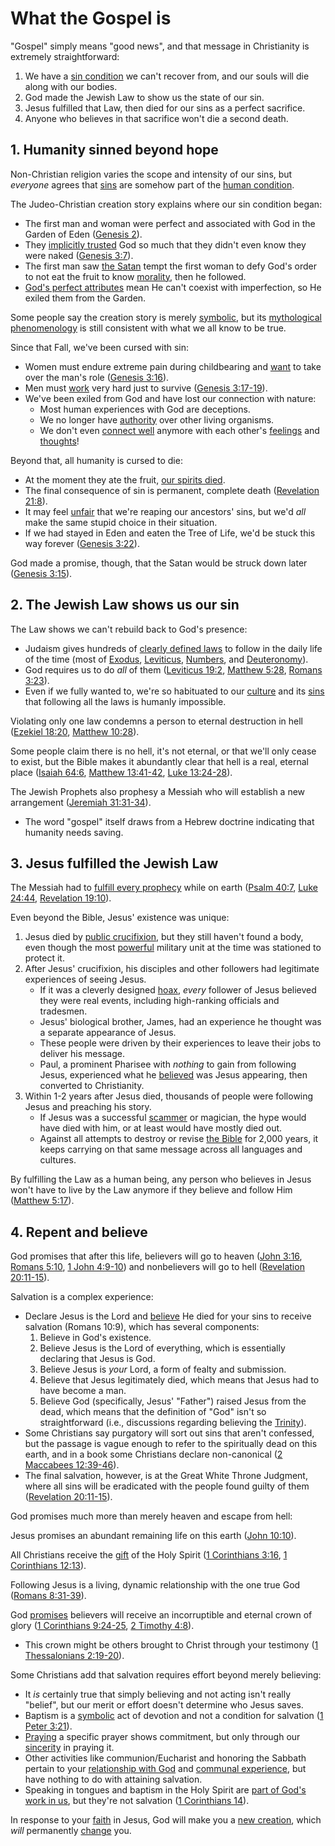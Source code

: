 
# What the Gospel is

"Gospel" simply means "good news", and that message in Christianity is extremely straightforward:

1. We have a [sin condition](morality-sins.md) we can't recover from, and our souls will die along with our bodies.
2. God made the Jewish Law to show us the state of our sin.
3. Jesus fulfilled that Law, then died for our sins as a perfect sacrifice.
4. Anyone who believes in that sacrifice won't die a second death.

## 1. Humanity sinned beyond hope

Non-Christian religion varies the scope and intensity of our sins, but *everyone* agrees that [sins](morality-sins.md) are somehow part of the [human condition](humanity.md).

The Judeo-Christian creation story explains where our sin condition began:

- The first man and woman were perfect and associated with God in the Garden of Eden ([Genesis 2](https://biblehub.com/bsb/genesis/2.htm)).
- They [implicitly trusted](trust.md) God so much that they didn't even know they were naked ([Genesis 3:7](https://biblehub.com/genesis/3-7.htm)).
- The first man saw [the Satan](spiritual-warfare.md) tempt the first woman to defy God's order to not eat the fruit to know [morality](morality.md), then he followed.
- [God's perfect attributes](god.md) mean He can't coexist with imperfection, so He exiled them from the Garden.

Some people say the creation story is merely [symbolic](symbols.md), but its [mythological phenomenology](stories-myths.md) is still consistent with what we all know to be true.

Since that Fall, we've been cursed with sin:

- Women must endure extreme pain during childbearing and [want](purpose.md) to take over the man's role ([Genesis 3:16](https://biblehub.com/genesis/3-16.htm)).
- Men must [work](results.md) very hard just to survive ([Genesis 3:17-19](https://biblehub.com/bsb/genesis/3.htm)).
- We've been exiled from God and have lost our connection with nature:
  - Most human experiences with God are deceptions.
  - We no longer have [authority](power.md) over other living organisms.
  - We don't even [connect well](people-4_friends.md) anymore with each other's [feelings](mind-feelings.md) and [thoughts](understanding.md)!

Beyond that, all humanity is cursed to die:

- At the moment they ate the fruit, [our spirits died](humanity-christian.md).
- The final consequence of sin is permanent, complete death ([Revelation 21:8](https://biblehub.com/revelation/21-8.htm)).
- It may feel [unfair](morality-justice.md) that we're reaping our ancestors' sins, but we'd *all* make the same stupid choice in their situation.
- If we had stayed in Eden and eaten the Tree of Life, we'd be stuck this way forever ([Genesis 3:22](https://biblehub.com/genesis/3-22.htm)).

God made a promise, though, that the Satan would be struck down later ([Genesis 3:15](https://biblehub.com/genesis/3-15.htm)).

## 2. The Jewish Law shows us our sin

The Law shows we can't rebuild back to God's presence:

- Judaism gives hundreds of [clearly defined laws](people-rules.md) to follow in the daily life of the time (most of [Exodus](https://biblehub.com/bsb/exodus/19.htm), [Leviticus](https://biblehub.com/bsb/leviticus/1.htm), [Numbers](https://biblehub.com/bsb/numbers/1.htm), and [Deuteronomy](https://biblehub.com/bsb/deuteronomy/1.htm)).
- God requires us to do *all* of them ([Leviticus 19:2](https://biblehub.com/leviticus/19-2.htm), [Matthew 5:28](https://biblehub.com/matthew/5-28.htm), [Romans 3:23](https://biblehub.com/romans/3-23.htm)).
- Even if we fully wanted to, we're so habituated to our [culture](people-culture.md) and its [sins](people-culture.md) that following all the laws is humanly impossible.

Violating only one law condemns a person to eternal destruction in hell ([Ezekiel 18:20](https://biblehub.com/ezekiel/18-20.htm), [Matthew 10:28](https://biblehub.com/matthew/10-28.htm)).

Some people claim there is no hell, it's not eternal, or that we'll only cease to exist, but the Bible makes it abundantly clear that hell is a real, eternal place ([Isaiah 64:6](https://biblehub.com/isaiah/64-6.htm), [Matthew 13:41-42](https://biblehub.com/bsb/matthew/13.htm), [Luke 13:24-28](https://biblehub.com/bsb/luke/13.htm)).

The Jewish Prophets also prophesy a Messiah who will establish a new arrangement ([Jeremiah 31:31-34](https://biblehub.com/bsb/jeremiah/31.htm)).

- The word "gospel" itself draws from a Hebrew doctrine indicating that humanity needs saving.

## 3. Jesus fulfilled the Jewish Law

The Messiah had to [fulfill every prophecy](jesus-prophecies.md) while on earth ([Psalm 40:7](https://biblehub.com/psalms/40-7.htm), [Luke 24:44](https://biblehub.com/luke/24-44.htm), [Revelation 19:10](https://biblehub.com/revelation/19-10.htm)).

Even beyond the Bible, Jesus' existence was unique:

1. Jesus died by [public crucifixion](rules-methods.md), but they still haven't found a body, even though the most [powerful](power.md) military unit at the time was stationed to protect it.
2. After Jesus' crucifixion, his disciples and other followers had legitimate experiences of seeing Jesus.
   - If it was a cleverly designed [hoax](people-lying.md), *every* follower of Jesus believed they were real events, including high-ranking officials and tradesmen.
   - Jesus' biological brother, James, had an experience he thought was a separate appearance of Jesus.
   - These people were driven by their experiences to leave their jobs to deliver his message.
   - Paul, a prominent Pharisee with *nothing* to gain from following Jesus, experienced what he [believed](understanding-certainty.md) was Jesus appearing, then converted to Christianity.
3. Within 1-2 years after Jesus died, thousands of people were following Jesus and preaching his story.
   - If Jesus was a successful [scammer](image-distortion.md) or magician, the hype would have died with him, or at least would have mostly died out.
   - Against all attempts to destroy or revise [the Bible](bible.md) for 2,000 years, it keeps carrying on that same message across all languages and cultures.

By fulfilling the Law as a human being, any person who believes in Jesus won't have to live by the Law anymore if they believe and follow Him ([Matthew 5:17](https://biblehub.com/matthew/5-17.htm)).

## 4. Repent and believe

God promises that after this life, believers will go to heaven ([Jo](https://www.bible.com/bible/206/jhn.3.16)[h](https://biblehub.com/john/3-16.htm)[n 3:16](https://www.bible.com/bible/206/jhn.3.16), [Romans 5:10](https://biblehub.com/romans/5-10.htm), [1 John 4:9-10](https://biblehub.com/bsb/1_john/4.htm)) and nonbelievers will go to hell ([Revelation 20:11-15](https://biblehub.com/bsb/revelation/20.htm)).

Salvation is a complex experience:

- Declare Jesus is the Lord and [believe](understanding-certainty.md) He died for your sins to receive salvation (Romans 10:9), which has several components:
  1. Believe in God's existence.
  2. Believe Jesus is the Lord of everything, which is essentially declaring that Jesus is God.
  3. Believe Jesus is *your* Lord, a form of fealty and submission.
  4. Believe that Jesus legitimately died, which means that Jesus had to have become a man.
  5. Believe God (specifically, Jesus' "Father") raised Jesus from the dead, which means that the definition of "God" isn't so straightforward (i.e., discussions regarding believing the [Trinity](god.md)).
- Some Christians say purgatory will sort out sins that aren't confessed, but the passage is vague enough to refer to the spiritually dead on this earth, and in a book some Christians declare non-canonical ([2 Maccabees 12:39-46](https://www.biblegateway.com/passage/?search=2+Maccabees+12%3A39-46&version=DRA)).
- The final salvation, however, is at the Great White Throne Judgment, where all sins will be eradicated with the people found guilty of them ([Revelation 20:11-15](https://biblehub.com/bsb/revelation/20.htm)).

God promises much more than merely heaven and escape from hell:

Jesus promises an abundant remaining life on this earth ([John 10:10](https://biblehub.com/john/10-10.htm)).

All Christians receive the [gift](spiritual-gifts.md) of the Holy Spirit ([1 Corinthians 3:16](https://biblehub.com/1_corinthians/3-16.htm), [1 Corinthians 12:13](https://biblehub.com/1_corinthians/12-13.htm)).

Following Jesus is a living, dynamic relationship with the one true God ([Romans 8:31-39](https://biblehub.com/bsb/romans/8.htm)).

God [promises](people-contracts.md) believers will receive an incorruptible and eternal crown of glory ([1 Corinthians 9:24-25](https://biblehub.com/bsb/1_corinthians/9.htm), [2 Timothy 4:8](https://biblehub.com/2_timothy/4-8.htm)).

- This crown might be others brought to Christ through your testimony ([1 Thessalonians 2:19-20](https://biblehub.com/bsb/1_thessalonians/2.htm)).

Some Christians add that salvation requires effort beyond merely believing:

- It *is* certainly true that simply believing and not acting isn't really "belief", but our merit or effort doesn't determine who Jesus saves.
- Baptism is a [symbolic](symbols.md) act of devotion and not a condition for salvation ([1 Peter 3:21](https://biblehub.com/1_peter/3-21.htm)).
- [Praying](spiritual-exercises-prayer.md) a specific prayer shows commitment, but only through our [sincerity](understanding-certainty.md) in praying it.
- Other activities like communion/Eucharist and honoring the Sabbath pertain to your [relationship with God](identity.md) and [communal experience](church.md), but have nothing to do with attaining salvation.
- Speaking in tongues and baptism in the Holy Spirit are [part of God's work in us](spiritual-gifts.md), but they're not salvation ([1 Corinthians 14](https://biblehub.com/bsb/1_corinthians/14.htm)).

In response to your [faith](understanding-certainty.md) in Jesus, God will make you a [new creation](identity.md), which *will* permanently [change](people-changes.md) you.
